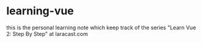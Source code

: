 # learning-vue

this is the personal learning note which keep track of the series "Learn Vue 2: Step By Step" at laracast.com 
